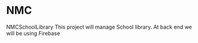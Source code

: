 # NMC
NMCSchoolLibrary 
This project will manage School library. At back end we will be using Firebase
